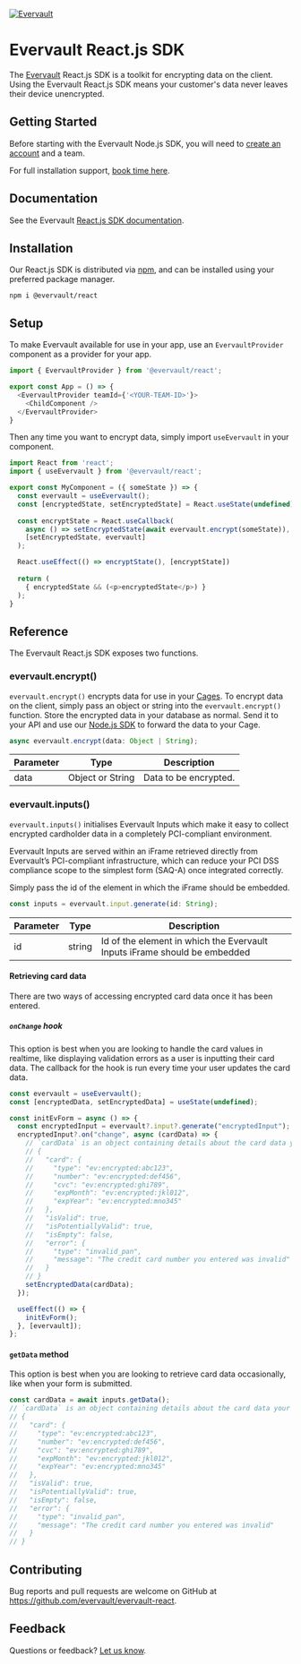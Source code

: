 [![Evervault](https://evervault.com/evervault.svg)](https://evervault.com/)

# Evervault React.js SDK

The [Evervault](https://evervault.com) React.js SDK is a toolkit for encrypting data on the client. Using the Evervault React.js SDK means your customer's data never leaves their device unencrypted.

## Getting Started

Before starting with the Evervault Node.js SDK, you will need to [create an account](https://app.evervault.com/register) and a team.

For full installation support, [book time here](https://calendly.com/evervault/cages-onboarding).

## Documentation

See the Evervault [React.js SDK documentation](https://docs.evervault.com/reactjs).

## Installation

Our React.js SDK is distributed via [npm](https://www.npmjs.com/), and can be installed using your preferred package manager.

```shell
npm i @evervault/react
```

## Setup

To make Evervault available for use in your app, use an `EvervaultProvider` component as a provider for your app.

```javascript
import { EvervaultProvider } from '@evervault/react';

export const App = () => {
  <EvervaultProvider teamId={'<YOUR-TEAM-ID>'}>
    <ChildComponent />
  </EvervaultProvider>
}
```

Then any time you want to encrypt data, simply import `useEvervault` in your component.

```javascript
import React from 'react';
import { useEvervault } from '@evervault/react';

export const MyComponent = ({ someState }) => { 
  const evervault = useEvervault();
  const [encryptedState, setEncryptedState] = React.useState(undefined);
  
  const encryptState = React.useCallback(
    async () => setEncryptedState(await evervault.encrypt(someState)), 
    [setEncryptedState, evervault]  
  );

  React.useEffect(() => encryptState(), [encryptState])
  
  return (
    { encryptedState && (<p>encryptedState</p>) }
  );
}
```

## Reference

The Evervault React.js SDK exposes two functions.

### evervault.encrypt()

`evervault.encrypt()` encrypts data for use in your [Cages](https://docs.evervault.com/tutorial). To encrypt data on the client, simply pass an object or string into the `evervault.encrypt()` function. Store the encrypted data in your database as normal. Send it to your API and use our [Node.js SDK](https://docs.evervault.com/nodejs) to forward the data to your Cage.

```javascript
async evervault.encrypt(data: Object | String);
```

| Parameter | Type | Description |
| --------- | ---- | ----------- |
| data | Object or String | Data to be encrypted. |


### evervault.inputs()

`evervault.inputs()` initialises Evervault Inputs which make it easy to collect encrypted cardholder data in a completely PCI-compliant environment.

Evervault Inputs are served within an iFrame retrieved directly from Evervault’s PCI-compliant infrastructure, which can reduce your PCI DSS compliance scope to the simplest form (SAQ-A) once integrated correctly.

Simply pass the id of the element in which the iFrame should be embedded.

```javascript
const inputs = evervault.input.generate(id: String);
```

| Parameter | Type | Description |
| --------- | ---- | ----------- |
| id | string | Id of the element in which the Evervault Inputs iFrame should be embedded |

#### Retrieving card data

There are two ways of accessing encrypted card data once it has been entered. 

##### `onChange` hook

This option is best when you are looking to handle the card values in realtime, like displaying validation errors as a user is inputting their card data. The callback for the hook is run every time your user updates the card data.

``` javascript
const evervault = useEvervault();
const [encryptedData, setEncryptedData] = useState(undefined);

const initEvForm = async () => {
  const encryptedInput = evervault?.input?.generate("encryptedInput");
  encryptedInput?.on("change", async (cardData) => {
    // `cardData` is an object containing details about the card data your user has entered
    // {
    //   "card": {
    //     "type": "ev:encrypted:abc123",
    //     "number": "ev:encrypted:def456",
    //     "cvc": "ev:encrypted:ghi789",
    //     "expMonth": "ev:encrypted:jkl012",
    //     "expYear": "ev:encrypted:mno345"
    //   },
    //   "isValid": true,
    //   "isPotentiallyValid": true,
    //   "isEmpty": false,
    //   "error": {
    //     "type": "invalid_pan",
    //     "message": "The credit card number you entered was invalid"
    //   }
    // }
    setEncryptedData(cardData);
  });

  useEffect(() => {
    initEvForm();
  }, [evervault]);
};
```

#### `getData` method

This option is best when you are looking to retrieve card data occasionally, like when your form is submitted.

``` javascript
const cardData = await inputs.getData();
// `cardData` is an object containing details about the card data your user has entered
// {
//   "card": {
//     "type": "ev:encrypted:abc123",
//     "number": "ev:encrypted:def456",
//     "cvc": "ev:encrypted:ghi789",
//     "expMonth": "ev:encrypted:jkl012",
//     "expYear": "ev:encrypted:mno345"
//   },
//   "isValid": true,
//   "isPotentiallyValid": true,
//   "isEmpty": false,  
//   "error": {
//     "type": "invalid_pan",
//     "message": "The credit card number you entered was invalid"
//   }
// }
```

## Contributing

Bug reports and pull requests are welcome on GitHub at https://github.com/evervault/evervault-react.

## Feedback

Questions or feedback? [Let us know](mailto:support@evervault.com).
